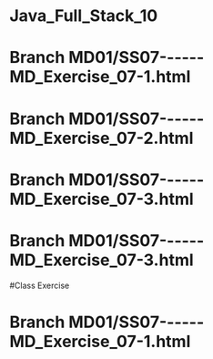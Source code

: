 # Java_Full_Stack_10
# Branch MD01/SS07------MD_Exercise_07-1.html 
# Branch MD01/SS07------MD_Exercise_07-2.html 
# Branch MD01/SS07------MD_Exercise_07-3.html 
# Branch MD01/SS07------MD_Exercise_07-3.html 

#Class Exercise
# Branch MD01/SS07------MD_Exercise_07-1.html